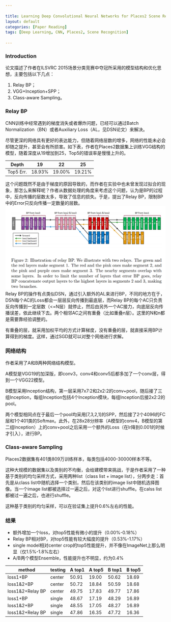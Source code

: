 ```yaml
---

title: Learning Deep Convolutional Neural Networks for Places2 Scene Recognition
layout: default
categories: [Paper Reading]
tags: [Deep Learning, CNN, Places2, Scene Recognition]

---
```


### Introduction

论文描述了作者在ILSVRC 2015场景分类竞赛中夺冠所采用的模型结构和优化思想，主要包括以下几点：

1. Relay BP；
2. VGG+Inception+SPP；
3. Class-aware Sampling。

### Relay BP
CNN训练中经常遇到的梯度消失或者爆炸问题，已经可以通过Batch Normalization（BN）或者Auxiliary Loss（AL，见DSN论文）来解决。

尽管更深的网络具有更好的表达能力，但随着网络层数的增多，网络的性能未必会却随之提升，甚至会有所损害。如下表，作者在Places2数据集上训练VGG结构的模型，随着深度从19增加到25，Top5的错误率是慢慢上升的。


|Depth | 19 | 22 | 25 |
|--|--|--|--|
|Top5 Err. | 18.93% | 19.00% | 19.21% |


这个问题既然不是由于梯度的原因导致的，而作者在实验中也未曾发现过拟合的现象，那怎么来解释呢？作者从数据处理的角度来考虑这个问题，认为是BP的过程中，反向传播的层数太多，导致了信息的损失。于是，提出了Relay BP，限制BP中的Error只反向传播一定数量的层数。
<img src="../../relay_bp.png" width="800px">
Relay BP的操作有点类似DSN，通过引入额外的AL来进行BP，不同的地方在于，DSN每个AC的Loss都会一层层反向传播到最底层，而Relay BP的每个AC只负责反向传播到一定层数（<=N层）就停止，然后由另外一个AC接力，向底层反向传播误差，依此继续下去。两个相邻AC之间有重叠（比如重叠n层）。这里的N和n都是需要靠经验调整的。

有重叠的层，就采用加权平均的方式计算梯度，没有重叠的层，就直接采用BP计算得到的梯度。这样，通过SGD就可以对整个网络进行求解。

### 网络结构
作者采用了A和B两种网络结构模型。

A模型是VGG19的加深版，即conv3，conv4和conv5后都多加了一个conv层，得到一个VGG22模型。

B模型采用Inception结构，第一层采用7x7:2和2x2:2的conv+pool，随后接了三组Inception，每组Inception包括4个Inception模块，每组Inception后接2x2:2的pool。

两个模型相同点在于最后一个pool均采用[7,3,2,1]的SPP，然后接了2个4096的FC层和1个401类的Softmax。此外，在28x28分辨率（A模型的conv4，B模型的第二组Inception）上的conv+pool之后采用一个额外的Loss（在lr降到0.001的时候才引入），进行BP。


### Class-aware Sampling

Places2数据集有401类809万训练样本，每类包括4000-30000样本不等。

这种大规模的数据集以及类别的不均衡，会给建模带来挑战，于是作者采用了一种基于类别的均匀采样方式，采用两种list（class list + image list），分两步走：首先是从class list中随机选择一个类别，然后在该类别的image list中随机选择图像。当一个image list都被选择过一遍之后，对这个list进行shuffle。在calss list都被过一遍之后，也进行shuffle。

这种基于类别的均匀采样，可以在验证集上提升0.6%左右的性能。

### 结果
* 额外增加一个loss，对top5性能有微小的提升（0.00%-0.18%）
* Relay BP相对BP，对top5性能有较大幅度的提升（0.53%-1.17%）
* single model相对center crop的top5性能提升，并不像在ImageNet上那么明显（仅1.5%-1.8%左右）
* A/B两个模型Ensemble，性能提升也不明显，约为0.4%

|method | testing | A top1 | A top5 | B top1 | B top5|
|--|--|--|--|--|--|
|loss1+BP| center|50.91|19.00|50.62|18.69
|loss1&2+BP|center|50.72|18.84|50.59|18.68
|loss1&2+Relay BP|center|49.75|17.83|49.77|17.86
|loss1+BP| single|48.67|17.19|48.29|16.89
|loss1&2+BP|single|48.55|17.05|48.27|16.89
|loss1&2+Relay BP|single|47.86|16.35|47.72|16.36